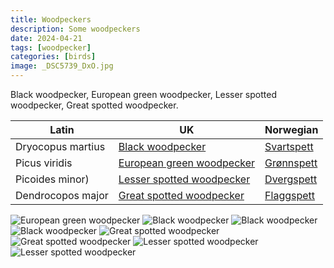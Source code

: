 ```yaml
---
title: Woodpeckers
description: Some woodpeckers
date: 2024-04-21
tags: [woodpecker]
categories: [birds]
image: _DSC5739_DxO.jpg
---
```


Black woodpecker, European green woodpecker, Lesser spotted woodpecker, Great spotted woodpecker.



| Latin      | UK | Norwegian |
| ----------- | ----------- |   ----------- |
| Dryocopus martius | [Black woodpecker](https://en.wikipedia.org/wiki/Black_woodpecker) |  [Svartspett](https://no.wikipedia.org/wiki/Svartspett) |
| Picus viridis | [European green woodpecker](https://en.wikipedia.org/wiki/European_green_woodpecker) |  [Grønnspett](https://no.wikipedia.org/wiki/Grønnspett) |
| Picoides minor) | [Lesser spotted woodpecker](https://en.wikipedia.org/wiki/Lesser_spotted_woodpecker) |  [Dvergspett](https://no.wikipedia.org/wiki/Dvergspett) |
| Dendrocopos major | [Great spotted woodpecker](https://en.wikipedia.org/wiki/Great_spotted_woodpecker) |  [Flaggspett](https://no.wikipedia.org/wiki/Flaggspett) |



![European green woodpecker](_DSC0436_DxO.jpg)
![Black woodpecker](_DSC0842_DxO.jpg)
![Black woodpecker](_DSC0846_DxO.jpg)
![Black woodpecker](DSC03394_DxO.jpg)
![Great spotted woodpecker](DSC08383_DxO.jpg)
![Great spotted woodpecker](_DSC5739_DxO.jpg)
![Lesser spotted woodpecker](_DSC4603_DxO.jpg)
![Lesser spotted woodpecker](_DSC3669_DxO.jpg)
